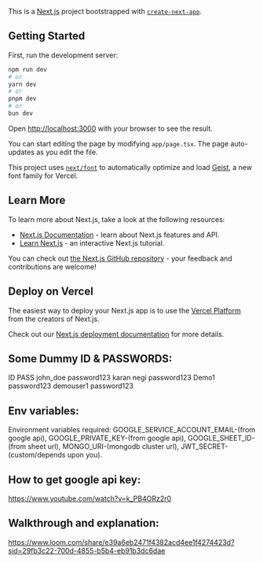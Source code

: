 This is a [Next.js](https://nextjs.org) project bootstrapped with [`create-next-app`](https://nextjs.org/docs/app/api-reference/cli/create-next-app).

## Getting Started

First, run the development server:

```bash
npm run dev
# or
yarn dev
# or
pnpm dev
# or
bun dev
```

Open [http://localhost:3000](http://localhost:3000) with your browser to see the result.

You can start editing the page by modifying `app/page.tsx`. The page auto-updates as you edit the file.

This project uses [`next/font`](https://nextjs.org/docs/app/building-your-application/optimizing/fonts) to automatically optimize and load [Geist](https://vercel.com/font), a new font family for Vercel.

## Learn More

To learn more about Next.js, take a look at the following resources:

- [Next.js Documentation](https://nextjs.org/docs) - learn about Next.js features and API.
- [Learn Next.js](https://nextjs.org/learn) - an interactive Next.js tutorial.

You can check out [the Next.js GitHub repository](https://github.com/vercel/next.js) - your feedback and contributions are welcome!

## Deploy on Vercel

The easiest way to deploy your Next.js app is to use the [Vercel Platform](https://vercel.com/new?utm_medium=default-template&filter=next.js&utm_source=create-next-app&utm_campaign=create-next-app-readme) from the creators of Next.js.

Check out our [Next.js deployment documentation](https://nextjs.org/docs/app/building-your-application/deploying) for more details.


## Some Dummy ID & PASSWORDS:

ID	               PASS
john_doe	password123
karan negi	password123
Demo1	        password123
demouser1	password123


## Env variables:
Environment variables required:
GOOGLE_SERVICE_ACCOUNT_EMAIL-(from google api), GOOGLE_PRIVATE_KEY-(from google api), GOOGLE_SHEET_ID-(from sheet url), MONGO_URI-(mongodb cluster url), JWT_SECRET-(custom/depends upon you). 

## How to get google api key:
https://www.youtube.com/watch?v=k_PB4ORz2r0

## Walkthrough and explanation:
https://www.loom.com/share/e39a6eb2471f4382acd4ee1f4274423d?sid=29fb3c22-700d-4855-b5b4-eb91b3dc6dae

